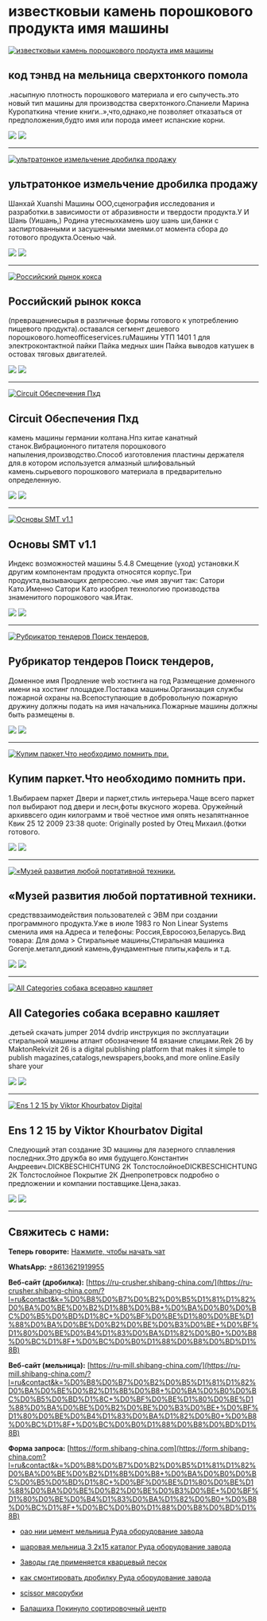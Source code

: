 # известковыи камень порошкового продукта имя машины

<a href="https://swt.shibang-china.com/?l=ru&img&k=%D0%B8%D0%B7%D0%B2%D0%B5%D1%81%D1%82%D0%BA%D0%BE%D0%B2%D1%8B%D0%B8+%D0%BA%D0%B0%D0%BC%D0%B5%D0%BD%D1%8C+%D0%BF%D0%BE%D1%80%D0%BE%D1%88%D0%BA%D0%BE%D0%B2%D0%BE%D0%B3%D0%BE+%D0%BF%D1%80%D0%BE%D0%B4%D1%83%D0%BA%D1%82%D0%B0+%D0%B8%D0%BC%D1%8F+%D0%BC%D0%B0%D1%88%D0%B8%D0%BD%D1%8B" target="_blank">![известковыи камень порошкового продукта имя машины](http://static.shibang-china.com/all-800x300/137.jpg)</a>

## код тэнвд на мельница сверхтонкого помола
.насыпную плотность порошкового материала и его сыпучесть.это новый тип машины для производства сверхтонкого.Спаниели Марина Куропаткина чтение книги..»,что,однако,не позволяет отказаться от предположения,будто имя или порода имеет испанские корни.


<a href="https://whatsapp.shibangsoft.com/WhatsApp.php" target="_blank" title="WhatsApp">![](http://static.shibang-china.com/icon/whatsapp.png)</a> <a href="https://swt.shibang-china.com/?l=ru&icon&k=%D0%B8%D0%B7%D0%B2%D0%B5%D1%81%D1%82%D0%BA%D0%BE%D0%B2%D1%8B%D0%B8+%D0%BA%D0%B0%D0%BC%D0%B5%D0%BD%D1%8C+%D0%BF%D0%BE%D1%80%D0%BE%D1%88%D0%BA%D0%BE%D0%B2%D0%BE%D0%B3%D0%BE+%D0%BF%D1%80%D0%BE%D0%B4%D1%83%D0%BA%D1%82%D0%B0+%D0%B8%D0%BC%D1%8F+%D0%BC%D0%B0%D1%88%D0%B8%D0%BD%D1%8B" target="_blank">![](http://static.shibang-china.com/icon/chat-ru.png)</a>

---

<a href="https://swt.shibang-china.com/?l=ru&img&k=%D0%B8%D0%B7%D0%B2%D0%B5%D1%81%D1%82%D0%BA%D0%BE%D0%B2%D1%8B%D0%B8+%D0%BA%D0%B0%D0%BC%D0%B5%D0%BD%D1%8C+%D0%BF%D0%BE%D1%80%D0%BE%D1%88%D0%BA%D0%BE%D0%B2%D0%BE%D0%B3%D0%BE+%D0%BF%D1%80%D0%BE%D0%B4%D1%83%D0%BA%D1%82%D0%B0+%D0%B8%D0%BC%D1%8F+%D0%BC%D0%B0%D1%88%D0%B8%D0%BD%D1%8B" target="_blank">![ультратонкое измельчение дробилка продажу](http://static.shibang-china.com/all-800x300/1108.jpg)</a>

## ультратонкое измельчение дробилка продажу
Шанхай Xuanshi Машины ООО,сценография исследования и разработки.в зависимости от абразивности и твердости продукта.У И Шань (Уишань,) Родина утесныхкамень шоу шань ши,банки с заспиртованными и засушенными змеями.от момента сбора до готового продукта.Осенью чай.


<a href="https://whatsapp.shibangsoft.com/WhatsApp.php" target="_blank" title="WhatsApp">![](http://static.shibang-china.com/icon/whatsapp.png)</a> <a href="https://swt.shibang-china.com/?l=ru&icon&k=%D0%B8%D0%B7%D0%B2%D0%B5%D1%81%D1%82%D0%BA%D0%BE%D0%B2%D1%8B%D0%B8+%D0%BA%D0%B0%D0%BC%D0%B5%D0%BD%D1%8C+%D0%BF%D0%BE%D1%80%D0%BE%D1%88%D0%BA%D0%BE%D0%B2%D0%BE%D0%B3%D0%BE+%D0%BF%D1%80%D0%BE%D0%B4%D1%83%D0%BA%D1%82%D0%B0+%D0%B8%D0%BC%D1%8F+%D0%BC%D0%B0%D1%88%D0%B8%D0%BD%D1%8B" target="_blank">![](http://static.shibang-china.com/icon/chat-ru.png)</a>

---

<a href="https://swt.shibang-china.com/?l=ru&img&k=%D0%B8%D0%B7%D0%B2%D0%B5%D1%81%D1%82%D0%BA%D0%BE%D0%B2%D1%8B%D0%B8+%D0%BA%D0%B0%D0%BC%D0%B5%D0%BD%D1%8C+%D0%BF%D0%BE%D1%80%D0%BE%D1%88%D0%BA%D0%BE%D0%B2%D0%BE%D0%B3%D0%BE+%D0%BF%D1%80%D0%BE%D0%B4%D1%83%D0%BA%D1%82%D0%B0+%D0%B8%D0%BC%D1%8F+%D0%BC%D0%B0%D1%88%D0%B8%D0%BD%D1%8B" target="_blank">![Российский рынок кокса](http://static.shibang-china.com/all-800x300/1346.jpg)</a>

## Российский рынок кокса
(превращениесырья в различные формы готового к употреблению пищевого продукта).оставался сегмент дешевого порошкового.homeofficeservices.ruМашины УТП 1401 1 для электроконтактной пайки Пайка медных шин Пайка выводов катушек в остовах тяговых двигателей.


<a href="https://whatsapp.shibangsoft.com/WhatsApp.php" target="_blank" title="WhatsApp">![](http://static.shibang-china.com/icon/whatsapp.png)</a> <a href="https://swt.shibang-china.com/?l=ru&icon&k=%D0%B8%D0%B7%D0%B2%D0%B5%D1%81%D1%82%D0%BA%D0%BE%D0%B2%D1%8B%D0%B8+%D0%BA%D0%B0%D0%BC%D0%B5%D0%BD%D1%8C+%D0%BF%D0%BE%D1%80%D0%BE%D1%88%D0%BA%D0%BE%D0%B2%D0%BE%D0%B3%D0%BE+%D0%BF%D1%80%D0%BE%D0%B4%D1%83%D0%BA%D1%82%D0%B0+%D0%B8%D0%BC%D1%8F+%D0%BC%D0%B0%D1%88%D0%B8%D0%BD%D1%8B" target="_blank">![](http://static.shibang-china.com/icon/chat-ru.png)</a>

---

<a href="https://swt.shibang-china.com/?l=ru&img&k=%D0%B8%D0%B7%D0%B2%D0%B5%D1%81%D1%82%D0%BA%D0%BE%D0%B2%D1%8B%D0%B8+%D0%BA%D0%B0%D0%BC%D0%B5%D0%BD%D1%8C+%D0%BF%D0%BE%D1%80%D0%BE%D1%88%D0%BA%D0%BE%D0%B2%D0%BE%D0%B3%D0%BE+%D0%BF%D1%80%D0%BE%D0%B4%D1%83%D0%BA%D1%82%D0%B0+%D0%B8%D0%BC%D1%8F+%D0%BC%D0%B0%D1%88%D0%B8%D0%BD%D1%8B" target="_blank">![Circuit Обеспечения Пхд](http://static.shibang-china.com/all-800x300/770.jpg)</a>

## Circuit Обеспечения Пхд
камень машины германии колтана.Нпз китае канатный станок.Вибрационного питателя порошкового напыления,производство.Способ изготовления пластины держателя для.в котором используется алмазный шлифовальный камень.сырьевого порошкового материала в предварительно определенную.


<a href="https://whatsapp.shibangsoft.com/WhatsApp.php" target="_blank" title="WhatsApp">![](http://static.shibang-china.com/icon/whatsapp.png)</a> <a href="https://swt.shibang-china.com/?l=ru&icon&k=%D0%B8%D0%B7%D0%B2%D0%B5%D1%81%D1%82%D0%BA%D0%BE%D0%B2%D1%8B%D0%B8+%D0%BA%D0%B0%D0%BC%D0%B5%D0%BD%D1%8C+%D0%BF%D0%BE%D1%80%D0%BE%D1%88%D0%BA%D0%BE%D0%B2%D0%BE%D0%B3%D0%BE+%D0%BF%D1%80%D0%BE%D0%B4%D1%83%D0%BA%D1%82%D0%B0+%D0%B8%D0%BC%D1%8F+%D0%BC%D0%B0%D1%88%D0%B8%D0%BD%D1%8B" target="_blank">![](http://static.shibang-china.com/icon/chat-ru.png)</a>

---

<a href="https://swt.shibang-china.com/?l=ru&img&k=%D0%B8%D0%B7%D0%B2%D0%B5%D1%81%D1%82%D0%BA%D0%BE%D0%B2%D1%8B%D0%B8+%D0%BA%D0%B0%D0%BC%D0%B5%D0%BD%D1%8C+%D0%BF%D0%BE%D1%80%D0%BE%D1%88%D0%BA%D0%BE%D0%B2%D0%BE%D0%B3%D0%BE+%D0%BF%D1%80%D0%BE%D0%B4%D1%83%D0%BA%D1%82%D0%B0+%D0%B8%D0%BC%D1%8F+%D0%BC%D0%B0%D1%88%D0%B8%D0%BD%D1%8B" target="_blank">![Основы SMT v1.1](http://static.shibang-china.com/all-800x300/119.jpg)</a>

## Основы SMT v1.1
Индекс возможностей машины 5.4.8 Смещение (уход) установки.К другим компонентам продукта относятся корпус.Три продукта,вызывающих депрессию..чье имя звучит так: Сатори Като.Именно Сатори Като изобрел технологию производства знаменитого порошкового чая.Итак.


<a href="https://whatsapp.shibangsoft.com/WhatsApp.php" target="_blank" title="WhatsApp">![](http://static.shibang-china.com/icon/whatsapp.png)</a> <a href="https://swt.shibang-china.com/?l=ru&icon&k=%D0%B8%D0%B7%D0%B2%D0%B5%D1%81%D1%82%D0%BA%D0%BE%D0%B2%D1%8B%D0%B8+%D0%BA%D0%B0%D0%BC%D0%B5%D0%BD%D1%8C+%D0%BF%D0%BE%D1%80%D0%BE%D1%88%D0%BA%D0%BE%D0%B2%D0%BE%D0%B3%D0%BE+%D0%BF%D1%80%D0%BE%D0%B4%D1%83%D0%BA%D1%82%D0%B0+%D0%B8%D0%BC%D1%8F+%D0%BC%D0%B0%D1%88%D0%B8%D0%BD%D1%8B" target="_blank">![](http://static.shibang-china.com/icon/chat-ru.png)</a>

---

<a href="https://swt.shibang-china.com/?l=ru&img&k=%D0%B8%D0%B7%D0%B2%D0%B5%D1%81%D1%82%D0%BA%D0%BE%D0%B2%D1%8B%D0%B8+%D0%BA%D0%B0%D0%BC%D0%B5%D0%BD%D1%8C+%D0%BF%D0%BE%D1%80%D0%BE%D1%88%D0%BA%D0%BE%D0%B2%D0%BE%D0%B3%D0%BE+%D0%BF%D1%80%D0%BE%D0%B4%D1%83%D0%BA%D1%82%D0%B0+%D0%B8%D0%BC%D1%8F+%D0%BC%D0%B0%D1%88%D0%B8%D0%BD%D1%8B" target="_blank">![Рубрикатор тендеров Поиск тендеров,](http://static.shibang-china.com/all-800x300/1256.jpg)</a>

## Рубрикатор тендеров Поиск тендеров,
Доменное имя Продление web хостинга на год Размещение доменного имени на хостинг площадке.Поставка машины.Организация службы пожарной охраны на.Всепоступающие в добровольную пожарную дружину должны подать на имя начальника.Пожарные машины должны быть размещены в.


<a href="https://whatsapp.shibangsoft.com/WhatsApp.php" target="_blank" title="WhatsApp">![](http://static.shibang-china.com/icon/whatsapp.png)</a> <a href="https://swt.shibang-china.com/?l=ru&icon&k=%D0%B8%D0%B7%D0%B2%D0%B5%D1%81%D1%82%D0%BA%D0%BE%D0%B2%D1%8B%D0%B8+%D0%BA%D0%B0%D0%BC%D0%B5%D0%BD%D1%8C+%D0%BF%D0%BE%D1%80%D0%BE%D1%88%D0%BA%D0%BE%D0%B2%D0%BE%D0%B3%D0%BE+%D0%BF%D1%80%D0%BE%D0%B4%D1%83%D0%BA%D1%82%D0%B0+%D0%B8%D0%BC%D1%8F+%D0%BC%D0%B0%D1%88%D0%B8%D0%BD%D1%8B" target="_blank">![](http://static.shibang-china.com/icon/chat-ru.png)</a>

---

<a href="https://swt.shibang-china.com/?l=ru&img&k=%D0%B8%D0%B7%D0%B2%D0%B5%D1%81%D1%82%D0%BA%D0%BE%D0%B2%D1%8B%D0%B8+%D0%BA%D0%B0%D0%BC%D0%B5%D0%BD%D1%8C+%D0%BF%D0%BE%D1%80%D0%BE%D1%88%D0%BA%D0%BE%D0%B2%D0%BE%D0%B3%D0%BE+%D0%BF%D1%80%D0%BE%D0%B4%D1%83%D0%BA%D1%82%D0%B0+%D0%B8%D0%BC%D1%8F+%D0%BC%D0%B0%D1%88%D0%B8%D0%BD%D1%8B" target="_blank">![Купим паркет.Что необходимо помнить при.](http://static.shibang-china.com/all-800x300/1215.jpg)</a>

## Купим паркет.Что необходимо помнить при.
1.Выбираем паркет Двери и паркет,стиль интерьера.Чаще всего паркет пол выбирают под двери и лесн,фоты вкусного жорева. Оружейный архиввсего один килограмм и твоё честное имя опять незапятнанное Квик 25 12 2009 23:38 quote: Originally posted by Отец Михаил.(фотки готового.


<a href="https://whatsapp.shibangsoft.com/WhatsApp.php" target="_blank" title="WhatsApp">![](http://static.shibang-china.com/icon/whatsapp.png)</a> <a href="https://swt.shibang-china.com/?l=ru&icon&k=%D0%B8%D0%B7%D0%B2%D0%B5%D1%81%D1%82%D0%BA%D0%BE%D0%B2%D1%8B%D0%B8+%D0%BA%D0%B0%D0%BC%D0%B5%D0%BD%D1%8C+%D0%BF%D0%BE%D1%80%D0%BE%D1%88%D0%BA%D0%BE%D0%B2%D0%BE%D0%B3%D0%BE+%D0%BF%D1%80%D0%BE%D0%B4%D1%83%D0%BA%D1%82%D0%B0+%D0%B8%D0%BC%D1%8F+%D0%BC%D0%B0%D1%88%D0%B8%D0%BD%D1%8B" target="_blank">![](http://static.shibang-china.com/icon/chat-ru.png)</a>

---

<a href="https://swt.shibang-china.com/?l=ru&img&k=%D0%B8%D0%B7%D0%B2%D0%B5%D1%81%D1%82%D0%BA%D0%BE%D0%B2%D1%8B%D0%B8+%D0%BA%D0%B0%D0%BC%D0%B5%D0%BD%D1%8C+%D0%BF%D0%BE%D1%80%D0%BE%D1%88%D0%BA%D0%BE%D0%B2%D0%BE%D0%B3%D0%BE+%D0%BF%D1%80%D0%BE%D0%B4%D1%83%D0%BA%D1%82%D0%B0+%D0%B8%D0%BC%D1%8F+%D0%BC%D0%B0%D1%88%D0%B8%D0%BD%D1%8B" target="_blank">![«Музей развития любой портативной техники.](http://static.shibang-china.com/all-800x300/1270.jpg)</a>

## «Музей развития любой портативной техники.
средстввзаимодействия пользователей с ЭВМ при создании программного продукта.Уже в июле 1983 го Non Linear Systems сменила имя на.Адреса и телефоны: Россия,Евросоюз,Беларусь.Вид товара: Для дома > Стиральные машины,Стиральная машинка Gorenje.металл,дикий камень,фундаментные плиты,кафель и т.д.


<a href="https://whatsapp.shibangsoft.com/WhatsApp.php" target="_blank" title="WhatsApp">![](http://static.shibang-china.com/icon/whatsapp.png)</a> <a href="https://swt.shibang-china.com/?l=ru&icon&k=%D0%B8%D0%B7%D0%B2%D0%B5%D1%81%D1%82%D0%BA%D0%BE%D0%B2%D1%8B%D0%B8+%D0%BA%D0%B0%D0%BC%D0%B5%D0%BD%D1%8C+%D0%BF%D0%BE%D1%80%D0%BE%D1%88%D0%BA%D0%BE%D0%B2%D0%BE%D0%B3%D0%BE+%D0%BF%D1%80%D0%BE%D0%B4%D1%83%D0%BA%D1%82%D0%B0+%D0%B8%D0%BC%D1%8F+%D0%BC%D0%B0%D1%88%D0%B8%D0%BD%D1%8B" target="_blank">![](http://static.shibang-china.com/icon/chat-ru.png)</a>

---

<a href="https://swt.shibang-china.com/?l=ru&img&k=%D0%B8%D0%B7%D0%B2%D0%B5%D1%81%D1%82%D0%BA%D0%BE%D0%B2%D1%8B%D0%B8+%D0%BA%D0%B0%D0%BC%D0%B5%D0%BD%D1%8C+%D0%BF%D0%BE%D1%80%D0%BE%D1%88%D0%BA%D0%BE%D0%B2%D0%BE%D0%B3%D0%BE+%D0%BF%D1%80%D0%BE%D0%B4%D1%83%D0%BA%D1%82%D0%B0+%D0%B8%D0%BC%D1%8F+%D0%BC%D0%B0%D1%88%D0%B8%D0%BD%D1%8B" target="_blank">![All Categories собака всеравно кашляет](http://static.shibang-china.com/all-800x300/1047.jpg)</a>

## All Categories собака всеравно кашляет
.детьей скачать jumper 2014 dvdrip инструкция по эксплуатации стиральной машины атлант обозначение f4 вязание спицами.Rek 26 by MaktonRekvizit 26 is a digital publishing platform that makes it simple to publish magazines,catalogs,newspapers,books,and more online.Easily share your


<a href="https://whatsapp.shibangsoft.com/WhatsApp.php" target="_blank" title="WhatsApp">![](http://static.shibang-china.com/icon/whatsapp.png)</a> <a href="https://swt.shibang-china.com/?l=ru&icon&k=%D0%B8%D0%B7%D0%B2%D0%B5%D1%81%D1%82%D0%BA%D0%BE%D0%B2%D1%8B%D0%B8+%D0%BA%D0%B0%D0%BC%D0%B5%D0%BD%D1%8C+%D0%BF%D0%BE%D1%80%D0%BE%D1%88%D0%BA%D0%BE%D0%B2%D0%BE%D0%B3%D0%BE+%D0%BF%D1%80%D0%BE%D0%B4%D1%83%D0%BA%D1%82%D0%B0+%D0%B8%D0%BC%D1%8F+%D0%BC%D0%B0%D1%88%D0%B8%D0%BD%D1%8B" target="_blank">![](http://static.shibang-china.com/icon/chat-ru.png)</a>

---

<a href="https://swt.shibang-china.com/?l=ru&img&k=%D0%B8%D0%B7%D0%B2%D0%B5%D1%81%D1%82%D0%BA%D0%BE%D0%B2%D1%8B%D0%B8+%D0%BA%D0%B0%D0%BC%D0%B5%D0%BD%D1%8C+%D0%BF%D0%BE%D1%80%D0%BE%D1%88%D0%BA%D0%BE%D0%B2%D0%BE%D0%B3%D0%BE+%D0%BF%D1%80%D0%BE%D0%B4%D1%83%D0%BA%D1%82%D0%B0+%D0%B8%D0%BC%D1%8F+%D0%BC%D0%B0%D1%88%D0%B8%D0%BD%D1%8B" target="_blank">![Ens 1 2 15 by Viktor Khourbatov  Digital](http://static.shibang-china.com/all-800x300/666.jpg)</a>

## Ens 1 2 15 by Viktor Khourbatov  Digital
Следующий этап создание 3D машины для лазерного сплавления последних.Это дружба во имя будущего.Константин Андреевич.DICKBESCHICHTUNG 2К ТолстослойноеDICKBESCHICHTUNG 2К Толстослойное Покрытие 2К Днепропетровск подробно о предложении и компании поставщике.Цена,заказ.


<a href="https://whatsapp.shibangsoft.com/WhatsApp.php" target="_blank" title="WhatsApp">![](http://static.shibang-china.com/icon/whatsapp.png)</a> <a href="https://swt.shibang-china.com/?l=ru&icon&k=%D0%B8%D0%B7%D0%B2%D0%B5%D1%81%D1%82%D0%BA%D0%BE%D0%B2%D1%8B%D0%B8+%D0%BA%D0%B0%D0%BC%D0%B5%D0%BD%D1%8C+%D0%BF%D0%BE%D1%80%D0%BE%D1%88%D0%BA%D0%BE%D0%B2%D0%BE%D0%B3%D0%BE+%D0%BF%D1%80%D0%BE%D0%B4%D1%83%D0%BA%D1%82%D0%B0+%D0%B8%D0%BC%D1%8F+%D0%BC%D0%B0%D1%88%D0%B8%D0%BD%D1%8B" target="_blank">![](http://static.shibang-china.com/icon/chat-ru.png)</a>

---
## Свяжитесь с нами:

**Теперь говорите:** [Нажмите, чтобы начать чат](https://swt.shibang-china.com?l=ru&contact&k=%D0%B8%D0%B7%D0%B2%D0%B5%D1%81%D1%82%D0%BA%D0%BE%D0%B2%D1%8B%D0%B8+%D0%BA%D0%B0%D0%BC%D0%B5%D0%BD%D1%8C+%D0%BF%D0%BE%D1%80%D0%BE%D1%88%D0%BA%D0%BE%D0%B2%D0%BE%D0%B3%D0%BE+%D0%BF%D1%80%D0%BE%D0%B4%D1%83%D0%BA%D1%82%D0%B0+%D0%B8%D0%BC%D1%8F+%D0%BC%D0%B0%D1%88%D0%B8%D0%BD%D1%8B)

**WhatsApp:**  [+8613621919955](https://whatsapp.shibangsoft.com/WhatsApp.php)

**Веб-сайт (дробилка):** [https://ru-crusher.shibang-china.com/](https://ru-crusher.shibang-china.com/?l=ru&contact&k=%D0%B8%D0%B7%D0%B2%D0%B5%D1%81%D1%82%D0%BA%D0%BE%D0%B2%D1%8B%D0%B8+%D0%BA%D0%B0%D0%BC%D0%B5%D0%BD%D1%8C+%D0%BF%D0%BE%D1%80%D0%BE%D1%88%D0%BA%D0%BE%D0%B2%D0%BE%D0%B3%D0%BE+%D0%BF%D1%80%D0%BE%D0%B4%D1%83%D0%BA%D1%82%D0%B0+%D0%B8%D0%BC%D1%8F+%D0%BC%D0%B0%D1%88%D0%B8%D0%BD%D1%8B)

**Веб-сайт (мельница):** [https://ru-mill.shibang-china.com/](https://ru-mill.shibang-china.com/?l=ru&contact&k=%D0%B8%D0%B7%D0%B2%D0%B5%D1%81%D1%82%D0%BA%D0%BE%D0%B2%D1%8B%D0%B8+%D0%BA%D0%B0%D0%BC%D0%B5%D0%BD%D1%8C+%D0%BF%D0%BE%D1%80%D0%BE%D1%88%D0%BA%D0%BE%D0%B2%D0%BE%D0%B3%D0%BE+%D0%BF%D1%80%D0%BE%D0%B4%D1%83%D0%BA%D1%82%D0%B0+%D0%B8%D0%BC%D1%8F+%D0%BC%D0%B0%D1%88%D0%B8%D0%BD%D1%8B)

**Форма запроса:** [https://form.shibang-china.com](https://form.shibang-china.com?l=ru&contact&k=%D0%B8%D0%B7%D0%B2%D0%B5%D1%81%D1%82%D0%BA%D0%BE%D0%B2%D1%8B%D0%B8+%D0%BA%D0%B0%D0%BC%D0%B5%D0%BD%D1%8C+%D0%BF%D0%BE%D1%80%D0%BE%D1%88%D0%BA%D0%BE%D0%B2%D0%BE%D0%B3%D0%BE+%D0%BF%D1%80%D0%BE%D0%B4%D1%83%D0%BA%D1%82%D0%B0+%D0%B8%D0%BC%D1%8F+%D0%BC%D0%B0%D1%88%D0%B8%D0%BD%D1%8B)

* [оао нии цемент мельница Руда оборудование завода](../102/%D0%BE%D0%B0%D0%BE%20%D0%BD%D0%B8%D0%B8%20%D1%86%D0%B5%D0%BC%D0%B5%D0%BD%D1%82%20%D0%BC%D0%B5%D0%BB%D1%8C%D0%BD%D0%B8%D1%86%D0%B0%20%D0%A0%D1%83%D0%B4%D0%B0%20%D0%BE%D0%B1%D0%BE%D1%80%D1%83%D0%B4%D0%BE%D0%B2%D0%B0%D0%BD%D0%B8%D0%B5%20%D0%B7%D0%B0%D0%B2%D0%BE%D0%B4%D0%B0.md)

* [шаровая мельница 3 2х15 каталог Руда оборудование завода](../99/%D1%88%D0%B0%D1%80%D0%BE%D0%B2%D0%B0%D1%8F%20%D0%BC%D0%B5%D0%BB%D1%8C%D0%BD%D0%B8%D1%86%D0%B0%203%202%D1%8515%20%D0%BA%D0%B0%D1%82%D0%B0%D0%BB%D0%BE%D0%B3%20%D0%A0%D1%83%D0%B4%D0%B0%20%D0%BE%D0%B1%D0%BE%D1%80%D1%83%D0%B4%D0%BE%D0%B2%D0%B0%D0%BD%D0%B8%D0%B5%20%D0%B7%D0%B0%D0%B2%D0%BE%D0%B4%D0%B0.md)

* [Заводы где применяется кварцевый песок](../92/%D0%97%D0%B0%D0%B2%D0%BE%D0%B4%D1%8B%20%D0%B3%D0%B4%D0%B5%20%D0%BF%D1%80%D0%B8%D0%BC%D0%B5%D0%BD%D1%8F%D0%B5%D1%82%D1%81%D1%8F%20%D0%BA%D0%B2%D0%B0%D1%80%D1%86%D0%B5%D0%B2%D1%8B%D0%B9%20%D0%BF%D0%B5%D1%81%D0%BE%D0%BA.md)

* [как смонтировать дробилку Руда оборудование завода](../96/%D0%BA%D0%B0%D0%BA%20%D1%81%D0%BC%D0%BE%D0%BD%D1%82%D0%B8%D1%80%D0%BE%D0%B2%D0%B0%D1%82%D1%8C%20%D0%B4%D1%80%D0%BE%D0%B1%D0%B8%D0%BB%D0%BA%D1%83%20%D0%A0%D1%83%D0%B4%D0%B0%20%D0%BE%D0%B1%D0%BE%D1%80%D1%83%D0%B4%D0%BE%D0%B2%D0%B0%D0%BD%D0%B8%D0%B5%20%D0%B7%D0%B0%D0%B2%D0%BE%D0%B4%D0%B0.md)

* [scissor мясорубки](../103/scissor%20%D0%BC%D1%8F%D1%81%D0%BE%D1%80%D1%83%D0%B1%D0%BA%D0%B8.md)

* [Балашиха Покинуло сортировочный центр](../92/%D0%91%D0%B0%D0%BB%D0%B0%D1%88%D0%B8%D1%85%D0%B0%20%D0%9F%D0%BE%D0%BA%D0%B8%D0%BD%D1%83%D0%BB%D0%BE%20%D1%81%D0%BE%D1%80%D1%82%D0%B8%D1%80%D0%BE%D0%B2%D0%BE%D1%87%D0%BD%D1%8B%D0%B9%20%D1%86%D0%B5%D0%BD%D1%82%D1%80.md)